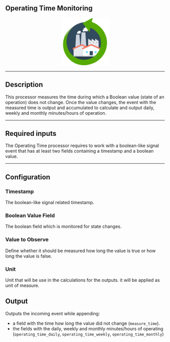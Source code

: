 <!--
  ~ Licensed to the Apache Software Foundation (ASF) under one or more
  ~ contributor license agreements.  See the NOTICE file distributed with
  ~ this work for additional information regarding copyright ownership.
  ~ The ASF licenses this file to You under the Apache License, Version 2.0
  ~ (the "License"); you may not use this file except in compliance with
  ~ the License.  You may obtain a copy of the License at
  ~
  ~    http://www.apache.org/licenses/LICENSE-2.0
  ~
  ~ Unless required by applicable law or agreed to in writing, software
  ~ distributed under the License is distributed on an "AS IS" BASIS,
  ~ WITHOUT WARRANTIES OR CONDITIONS OF ANY KIND, either express or implied.
  ~ See the License for the specific language governing permissions and
  ~ limitations under the License.
  ~
  -->

## Operating Time Monitoring

<p align="center"> 
    <img src="icon.png" width="150px;" class="pe-image-documentation"/>
</p>

***

## Description

This processor measures the time during which a Boolean value
(state of an operation) does not change. Once the value changes, 
the event with the measured time is output and accumulated to calculate 
and output daily, weekly and monthly minutes/hours of operation.
***

## Required inputs
The Operating Time processor requires to work with a boolean-like signal   
event that has at least two fields containing a timestamp and a boolean value.

***

## Configuration
### Timestamp
The boolean-like signal related timestamp.

### Boolean Value Field
The boolean field which is monitored for state changes.

### Value to Observe
Define whether it should be measured how long the value is true or how long the value is false.

### Unit
Unit that will be use in the calculations for the outputs. it will be applied as unit of measure.

## Output
Outputs the incoming event while appending:
 - a field with the time how long the value did not change (``measure_time``). 
 - the fields with the daily, weekly and monthly minutes/hours of operating 
(``operating_time_daily``, ``operating_time_weekly``, ``operating_time_monthly``)  

